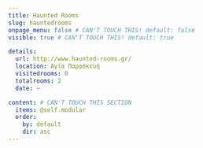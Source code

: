 ```yaml
---
title: Haunted Rooms
slug: hauntedrooms
onpage_menu: false # CAN'T TOUCH THIS! default: false
visible: true # CAN'T TOUCH THIS! default: true

details:
  url: http://www.haunted-rooms.gr/
  location: Αγία Παρασκευή
  visitedrooms: 0
  totalrooms: 2
  date: ~

content: # CAN'T TOUCH THIS SECTION
  items: @self.modular
  order:
    by: default
    dir: asc
---
```

